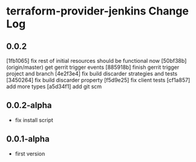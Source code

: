 # terraform-provider-jenkins Change Log

## 0.0.2

[1fb1065] fix rest of initial resources should be functional now
[50bf38b] (origin/master) get gerrit trigger events
[885918b] finish gerrit trigger project and branch
[4e2f3e4] fix build discarder strategies and tests
[3450264] fix build discarder property
[f5d9e25] fix client tests
[cf1a857] add more types
[a5d34f1] add git scm

## 0.0.2-alpha

- fix install script

## 0.0.1-alpha

- first version